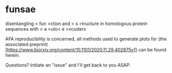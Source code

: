 # funsae

disentangling < fun >ction and < s >tructure in homologous protein sequences with < a >uto< e >ncoders

AFA reproducibility is concerned, all methods used to generate plots for (the associated preprint)[https://www.biorxiv.org/content/10.1101/2020.11.29.402875v1] can be found herein.

Questions? Initiate an "issue" and I'll get back to you ASAP.
